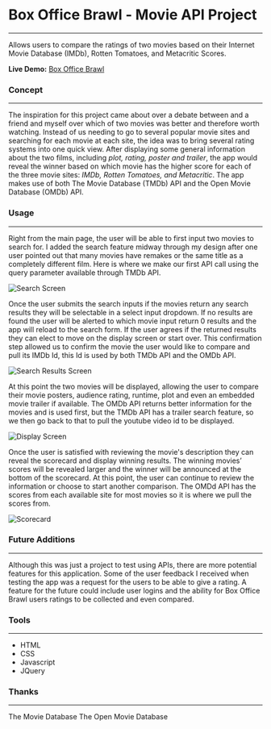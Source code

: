 # Box Office Brawl - Movie API Project
---
Allows users to compare the ratings of two movies based on their Internet Movie Database (IMDb), Rotten Tomatoes, and Metacritic Scores.

**Live Demo:** [Box Office Brawl](https://alexnwalters.github.io/movie-api/)

### Concept
---
The inspiration for this project came about over a debate between and a friend and myself over which of two movies was better and therefore worth watching.  Instead of us needing to go to several popular movie sites and searching for each movie at each site, the idea was to bring several rating systems into one quick view. After displaying some general information about the two films, including *plot, rating, poster and trailer*, the app would reveal the winner based on which movie has the higher score for each of the three movie sites: *IMDb, Rotten Tomatoes, and Metacritic*.  The app makes use of both The Movie Database (TMDb) API and the Open Movie Database (OMDb) API.

### Usage
---
Right from the main page, the user will be able to first input two movies to search for.  I added the search feature midway through my design after one user pointed out that many movies have remakes or the same title as a completely different film.  Here is where we make our first API call using the query parameter available through TMDb API.

![Search Screen](https://github.com/alexnwalters/movie-api/blob/master/images/movie-api-search.png "Search Form")

Once the user submits the search inputs if the movies return any search results they will be selectable in a select input dropdown.  If no results are found the user will be alerted to which movie input return 0 results and the app will reload to the search form. If the user agrees if the returned results they can elect to move on the display screen or start over.  This confirmation step allowed us to confirm the movie the user would like to compare and pull its IMDb Id, this Id is used by both TMDb API and the OMDb API.

![Search Results Screen](https://github.com/alexnwalters/movie-api/blob/master/images/movie-api-select.png "Results Form")

At this point the two movies will be displayed, allowing the user to compare their movie posters, audience rating, runtime, plot and even an embedded movie trailer if available. The OMDb API returns better information for the movies and is used first, but the TMDb API has a trailer search feature, so we then go back to that to pull the youtube video id to be displayed.

![Display Screen](https://github.com/alexnwalters/movie-api/blob/master/images/movie-api-info.png "Display")

Once the user is satisfied with reviewing the movie's description they can reveal the scorecard and display winning results.  The winning movies’ scores will be revealed larger and the winner will be announced at the bottom of the scorecard.  At this point, the user can continue to review the information or choose to start another comparison. The OMDd API has the scores from each available site for most movies so it is where we pull the scores from.

![Scorecard](https://github.com/alexnwalters/movie-api/blob/master/images/movie-api-scorecard.png "Scorecard")

### Future Additions
---
Although this was just a project to test using APIs, there are more potential features for this application.  Some of the user feedback I received when testing the app was a request for the users to be able to give a rating.  A feature for the future could include user logins and the ability for Box Office Brawl users ratings to be collected and even compared.

### Tools
---
- HTML
- CSS
- Javascript
- JQuery

### Thanks
---
The Movie Database
The Open Movie Database
